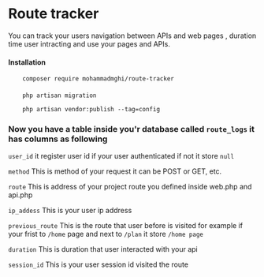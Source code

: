 # Route tracker

You can track your users navigation between APIs and web pages , duration time user intracting and use your pages and APIs.


#### Installation

```http
    composer require mohammadmghi/route-tracker
```
 
#### 
```
    php artisan migration
```
```
    php artisan vendor:publish --tag=config
```
###
### Now you have a table inside you'r database called ```route_logs``` it has columns as following

```user_id```  it register user id if your user authenticated if not it store ```null```

```method``` This is method of your request it can be POST or GET, etc.

```route``` This is address of your project route you defined inside web.php and api.php

```ip_addess``` This is your user ip address

```previous_route``` This is the route that user before is visited for example if your frist to ```/home``` page and next to ```/plan``` it store ```/home page```

```duration``` This is duration that user interacted with your api

```session_id``` This is your user session id visited the route
